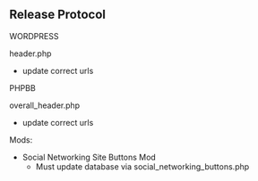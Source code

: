 Release Protocol
--------------------------------------------------------------------------------------------------
WORDPRESS

  header.php
  - update correct urls




PHPBB

  overall_header.php
  - update correct urls

  Mods:
  - Social Networking Site Buttons Mod 
    - Must update database via social_networking_buttons.php
